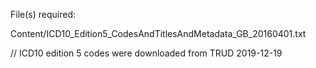 File(s) required:

Content/ICD10_Edition5_CodesAndTitlesAndMetadata_GB_20160401.txt 

// ICD10 edition 5 codes were downloaded from TRUD 2019-12-19